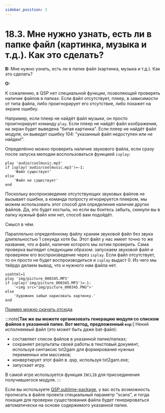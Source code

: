 ```yaml
---
sidebar_position: 3
---
```


# 18.3. Мне нужно узнать, есть ли в папке файл (картинка, музыка и т.д.). Как это сделать?
<!-- [:faq_18_03] -->
**В:** Мне нужно узнать, есть ли в папке файл (картинка, музыка и т.д.). Как это сделать?

**О:**

К сожалению, в QSP нет специальной функции, позволяющей проверять наличие файлов в папках. Если файл отсутствует, плеер, в зависимости от типа файла, либо проигнорирует его отсутствие, либо покажет на экране ошибку.

Например, если плеер не найдёт файл музыки, он просто проигнорирует команду `play`. Если плеер не найдёт файл изображения, на экран будет выведена "битая картинка". Если плеер не найдёт файл модуля, он выведет ошибку 104: "указанный файл недоступен или не найден!".

Определённо можно проверить наличие звукового файла, если сразу после запуска мелодии воспользоваться функцией `isplay`:

```qsp
play 'audio/coolmusic.mp3'
if isplay('audio/coolmusic.mp3')=-1:
    'Файл существует'
else
    'Файл не существует'
end
```

Поскольку воспроизведение отсутствующих звуковых файлов не вызывает ошибки, а команда попросту игнорируется плеером, мы можем использовать этот способ для определения наличия других файлов. Да, это будет костыль, но если вы боитесь забыть, скинули вы в папку нужный файл или нет, способ вам подойдёт.

Смысл в чём.

Параллельно определённому файлу храним звуковой файл без звука длительностью 1 секунда хотя бы. Этот файл у нас имеет точно то же название, что и файл, наличие которого мы хотим проверить. Сама проверка выглядит следующим образом: запускаем звуковой файл и проверяем его воспроизведение через `isplay`. Если файл отсутствует, то он просто не будет воспроизводиться и `isplay` выдаст 0. Из чего мы твёрдо делаем вывод, что и нужного нам файла нет.
```qsp
usehtml=1
play 'img/picture_000345.MP3'
if isplay('img/picture_000345.MP3')=-1:
    '<img src="img/picture_000345.PNG">'
else
    'Художник забыл нарисовать картинку.'
end
```
[Пример можно скачать отсюда](https://mega.nz/file/2W5wgbJL#E1rCFrBpwVonlTlWHIC7xVdBWoFUoF5SFOpWcz2J2Xo)


:::note[**Так же вы можете организовать генерацию модуля со списком файлов в указанной папке. Вот метод, предложенный `evp`:**]
Некий исполняемый файл (это может быть даже bat-файл):
* составляет список файлов в указанной папке/папках;
* сохраняет результаты своей работы в текстовый документ, используя синтаксис txt2gam для формирования нужных переменных или массивов;
* конвертирует этот файл в .qsp, используя txt2gam.exe;
* запускает игру.

В самой игре используется функция `INCLIB` для присоединения получившегося модуля.
:::

Если вы используете [QSP.sublime-package](https://github.com/AleksVersus/JAD_for_QSP), у вас есть возможность прописать в файле проекта специальный параметр "scans", и тогда локация для проверки существования файла будет генерироваться автоматически на основе содержимого указанной папки.
